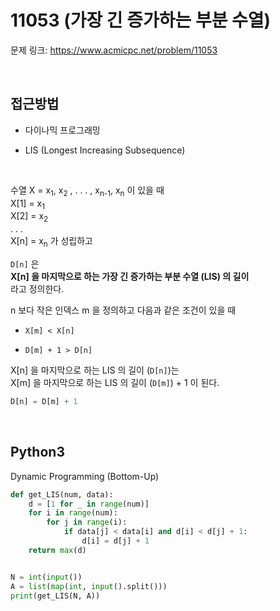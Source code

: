 # 11053 (가장 긴 증가하는 부분 수열)

문제 링크: <https://www.acmicpc.net/problem/11053>  

<br>

## 접근방법

- 다이나믹 프로그래밍

- LIS (Longest Increasing Subsequence)

<br>

수열 X = x<sub>1</sub>, x<sub>2</sub> , . . . , x<sub>n-1</sub>, x<sub>n</sub>  이 있을 때  
X[1] = x<sub>1</sub>  
X[2] = x<sub>2</sub>  
. . .  
X[n] = x<sub>n</sub>
가 성립하고  

`D[n]` 은  
**X[n] 을 마지막으로 하는 가장 긴 증가하는 부분 수열 (LIS) 의 길이**  
라고 정의한다.  

n 보다 작은 인덱스 m 을 정의하고 다음과 같은 조건이 있을 때  

- `X[m] < X[n]`

- `D[m] + 1 > D[n]`

X[n] 을 마지막으로 하는 LIS 의 길이 (`D[n]`)는  
X[m] 을 마지막으로 하는 LIS 의 길이 (`D[m]`) + 1 이 된다.  

```python
D[n] = D[m] + 1
```

<br>

## Python3

Dynamic Programming (Bottom-Up)

```python
def get_LIS(num, data):
    d = [1 for _ in range(num)]
    for i in range(num):
        for j in range(i):
            if data[j] < data[i] and d[i] < d[j] + 1:
                d[i] = d[j] + 1
    return max(d)


N = int(input())
A = list(map(int, input().split()))
print(get_LIS(N, A))
```

